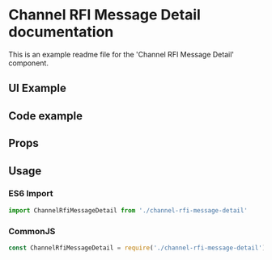 # Channel RFI Message Detail documentation

This is an example readme file for the 'Channel RFI Message Detail' component.

## UI Example

<!-- STORY -->

## Code example

<!-- SOURCE -->

## Props

<!-- PROPS -->

## Usage

### ES6 Import
```js
import ChannelRfiMessageDetail from './channel-rfi-message-detail'
```

### CommonJS

```js
const ChannelRfiMessageDetail = require('./channel-rfi-message-detail')
